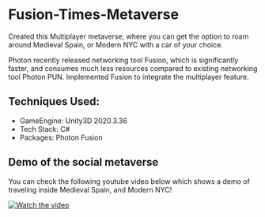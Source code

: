 # Fusion-Times-Metaverse

Created this Multiplayer metaverse, where you can get the option to roam around Medieval Spain, or Modern NYC with a car of your choice.

Photon recently released networking tool Fusion, which is significantly faster, and consumes much less resources compared to existing networking tool Photon PUN. Implemented 
Fusion to integrate the multiplayer feature. 


## Techniques Used:
* GameEngine: Unity3D 2020.3.36
* Tech Stack: C#
* Packages: Photon Fusion

## Demo of the social metaverse
You can check the following youtube video below which shows a demo of traveling inside Medieval Spain, and Modern NYC!

[![Watch the video](https://yt-embed.live/embed?v=zKEXLfnIYQQ)](https://youtu.be/zKEXLfnIYQQ "Watch the video")

